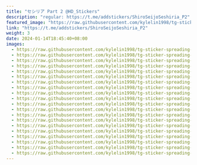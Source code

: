 ```yaml
---
title: "セシリア Part 2 @HD_Stickers"
description: "regular: https://t.me/addstickers/ShiroSeijoSeshiria_P2"
featured_image: "https://raw.githubusercontent.com/kylelin1998/tg-sticker-spreading-worldwide-images/main/img/acd45131-942d-4afe-9a66-4a1a36b6b0c0.jpg"
link: "https://t.me/addstickers/ShiroSeijoSeshiria_P2"
weight: 3
date: 2024-01-14T18:45:40+08:00
images:
  - https://raw.githubusercontent.com/kylelin1998/tg-sticker-spreading-worldwide-images/main/img/acd45131-942d-4afe-9a66-4a1a36b6b0c0.jpg
  - https://raw.githubusercontent.com/kylelin1998/tg-sticker-spreading-worldwide-images/main/img/666568a1-decb-44de-9bf0-1eefaa1d8f80.jpg
  - https://raw.githubusercontent.com/kylelin1998/tg-sticker-spreading-worldwide-images/main/img/189bf972-ad0b-4701-b602-42efd53d5991.jpg
  - https://raw.githubusercontent.com/kylelin1998/tg-sticker-spreading-worldwide-images/main/img/3b214a76-875c-4226-85ba-acbaac2d44d9.jpg
  - https://raw.githubusercontent.com/kylelin1998/tg-sticker-spreading-worldwide-images/main/img/9e141aa4-b875-499e-ac48-ca130f110443.jpg
  - https://raw.githubusercontent.com/kylelin1998/tg-sticker-spreading-worldwide-images/main/img/cc23d465-61e0-4302-885c-d0b69543e827.jpg
  - https://raw.githubusercontent.com/kylelin1998/tg-sticker-spreading-worldwide-images/main/img/f8bb4f56-ae73-47ce-ac5d-c8426b3c58bf.jpg
  - https://raw.githubusercontent.com/kylelin1998/tg-sticker-spreading-worldwide-images/main/img/ee68956a-1ffc-42ad-b39b-be10c2d77fd4.jpg
  - https://raw.githubusercontent.com/kylelin1998/tg-sticker-spreading-worldwide-images/main/img/d6e39468-3920-4524-ad07-c07ef550b1bb.jpg
  - https://raw.githubusercontent.com/kylelin1998/tg-sticker-spreading-worldwide-images/main/img/95807a54-68df-4bb5-bbe1-feef1c1895ab.jpg
  - https://raw.githubusercontent.com/kylelin1998/tg-sticker-spreading-worldwide-images/main/img/9cbdafba-ddad-4fc1-95c7-8c4a2c68343e.jpg
  - https://raw.githubusercontent.com/kylelin1998/tg-sticker-spreading-worldwide-images/main/img/5a065f34-2824-4d85-ac3c-46cc8008474f.jpg
  - https://raw.githubusercontent.com/kylelin1998/tg-sticker-spreading-worldwide-images/main/img/dd6c7d40-07e1-4117-99b7-3526a16c1584.jpg
  - https://raw.githubusercontent.com/kylelin1998/tg-sticker-spreading-worldwide-images/main/img/d374704f-20ab-4046-b1dc-da6384495eee.jpg
  - https://raw.githubusercontent.com/kylelin1998/tg-sticker-spreading-worldwide-images/main/img/339a59af-e8c1-4880-a27f-f3625748928a.jpg
  - https://raw.githubusercontent.com/kylelin1998/tg-sticker-spreading-worldwide-images/main/img/0a70daa7-1672-4652-a511-e4d971cbec20.jpg
  - https://raw.githubusercontent.com/kylelin1998/tg-sticker-spreading-worldwide-images/main/img/159206a2-c84b-4740-933c-151360e74faf.jpg
  - https://raw.githubusercontent.com/kylelin1998/tg-sticker-spreading-worldwide-images/main/img/c9bb89ce-5a56-4ccd-b181-ab34b860f770.jpg
  - https://raw.githubusercontent.com/kylelin1998/tg-sticker-spreading-worldwide-images/main/img/daf8fe1d-0d6e-4c7c-8dc8-c84fe9a984ca.jpg
  - https://raw.githubusercontent.com/kylelin1998/tg-sticker-spreading-worldwide-images/main/img/319a603d-1fe4-4c98-859e-6058a976bc16.jpg
---
```

